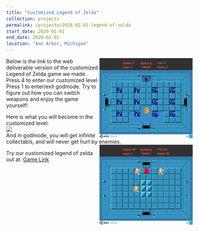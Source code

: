 ```yaml
---
title: "Customized Legend of Zelda"
collection: projects
permalink: /projects/2020-02-01-legend-of-zelda
start_date: 2020-01-01
end_date: 2020-02-01
location: "Ann Arbor, Michigan"
---
```

<img style="float: right;" src='/images/zelda-start.png' width="50%">
Below is the link to the web deliverable version of the customized Legend of Zelda game we made. Press 4 to enter our customized level. Press 1 to enter/exit godmode. Try to figure out how you can switch weapons and enjoy the game yourself!

Here is what you will become in the customized level:
<img style="float: right;" src='/images/cutomized_chess.png' width="50%">

And in godmode, you will get infinite collectabls, and will never get hurt by enemies.
<img style="float: right;" src='/images/godmode.png' width="50%">

Try our customized legend of zelda out at: [Game Link](../_pages/legend-of-zelda/zelda.html)
